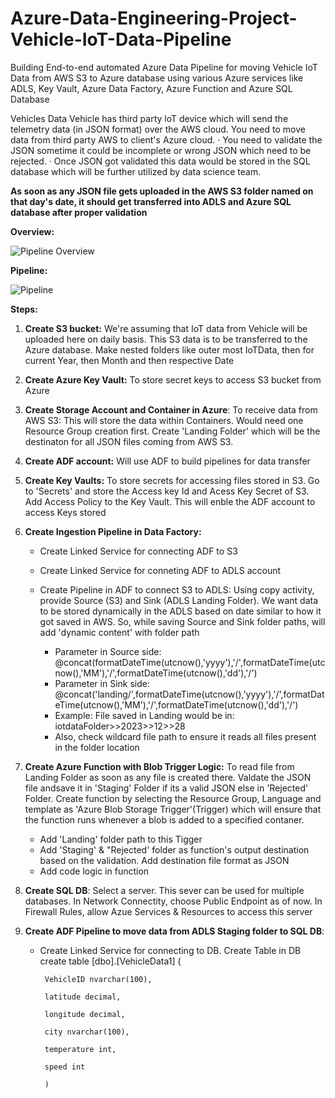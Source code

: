 # Azure-Data-Engineering-Project-Vehicle-IoT-Data-Pipeline
Building End-to-end automated Azure Data Pipeline for moving Vehicle IoT Data from AWS S3 to Azure database using various Azure services like ADLS, Key Vault, Azure Data Factory, Azure Function and Azure SQL Database

Vehicles Data
Vehicle has third party loT device which will send the telemetry data (in JSON format) over the AWS cloud. You need to move data from third party AWS to client's Azure cloud.
· You need to validate the JSON sometime it could be incomplete or wrong JSON which need to be rejected.
· Once JSON got validated this data would be stored in the SQL database which will be further utilized by data science team.

**As soon as any JSON file gets uploaded in the AWS S3 folder named on that day's date, it should get transferred into ADLS and Azure SQL database after proper validation**

**Overview:**

![Pipeline Overview](https://github.com/Akash743/Azure-Data-Engineering-Project-Vehicle-IoT-Data-Pipeline/assets/57750483/7b9e32ae-b9e8-4617-8af6-4ba1a2d38af7)

**Pipeline:**

![Pipeline](https://github.com/Akash743/Azure-Data-Engineering-Project-Vehicle-IoT-Data-Pipeline/assets/57750483/80dab8a1-6bc9-4be0-b8ad-1ba1a15d0543)


**Steps:**
1. **Create S3 bucket:** We're assuming that IoT data from Vehicle will be uploaded here on daily basis. This S3 data is to be transferred to the Azure database. Make nested folders like outer most IoTData, then for current Year, then Month and then respective Date
2. **Create Azure Key Vault:** To store secret keys to access S3 bucket from Azure
3. **Create Storage Account and Container in Azure**: To receive data from AWS S3: This will store the data within Containers. Would need one Resource Group creation first. Create 'Landing Folder' which will be the destinaton for all JSON files coming from AWS S3.
4. **Create ADF account:** Will use ADF to build pipelines for data transfer
5. **Create Key Vaults:** To store secrets for accessing files stored in S3. Go to 'Secrets' and store the Access key Id and Acess Key Secret of S3. Add Access Policy to the Key Vault. This will enble the ADF account to access Keys stored
6. **Create Ingestion Pipeline in Data Factory:**
   - Create Linked Service for connecting ADF to S3
   - Create Linked Service for conneting ADF to ADLS account
   - Create Pipeline in ADF to connect S3 to ADLS: Using copy activity, provide Source (S3) and Sink (ADLS Landing Folder). We want data to be stored dynamically in the ADLS based on date similar to how it got saved in AWS. So, while saving Source and Sink folder paths, will add 'dynamic content' with folder path
     
        - Parameter in Source side: @concat(formatDateTime(utcnow(),'yyyy'),'/',formatDateTime(utcnow(),'MM'),'/',formatDateTime(utcnow(),'dd'),'/')
        - Parameter in Sink side: @concat('landing/',formatDateTime(utcnow(),'yyyy'),'/',formatDateTime(utcnow(),'MM'),'/',formatDateTime(utcnow(),'dd'),'/')
        - Example: File saved in Landing would be in: iotdataFolder>>2023>>12>>28
        - Also, check wildcard file path to ensure it reads all files present in the folder location
7. **Create Azure Function with Blob Trigger Logic:** To read file from Landing Folder as soon as any file is created there. Valdate the JSON file andsave it in 'Staging' Folder if its a valid JSON else in 'Rejected' Folder. Create function by selecting the Resource Group, Language and template as 'Azure Blob Storage Trigger'(Trigger) which will ensure that the function runs whenever a blob is added to a specified contaner.
   - Add 'Landing' folder path to this Tigger
   - Add 'Staging' & "Rejected' folder as function's output destination based on the validation. Add destination file format as JSON
   - Add code logic in function
  
8. **Create SQL DB**: Select a server. This sever can be used for multiple databases. In Network Connectity, choose Public Endpoint as of now. In Firewall Rules, allow Azue Services & Resources to access this server
9. **Create ADF Pipeline to move data from ADLS Staging folder to SQL DB**:
   - Create Linked Service for connecting to DB. Create Table in DB
          create table [dbo].[VehicleData1] (
     
          VehicleID nvarchar(100),
     
          latitude decimal,
     
          longitude decimal,
     
          city nvarchar(100),
     
          temperature int,
     
          speed int
     
          )
